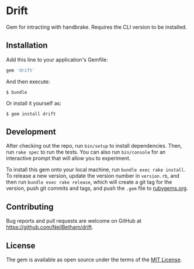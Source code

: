 # Drift

Gem for intracting with handbrake. Requires the CLI version to be installed.

## Installation

Add this line to your application's Gemfile:

```ruby
gem 'drift'
```

And then execute:

    $ bundle

Or install it yourself as:

    $ gem install drift

## Development

After checking out the repo, run `bin/setup` to install dependencies. Then, run `rake spec` to run the tests. You can also run `bin/console` for an interactive prompt that will allow you to experiment.

To install this gem onto your local machine, run `bundle exec rake install`. To release a new version, update the version number in `version.rb`, and then run `bundle exec rake release`, which will create a git tag for the version, push git commits and tags, and push the `.gem` file to [rubygems.org](https://rubygems.org).

## Contributing

Bug reports and pull requests are welcome on GitHub at https://github.com/NeilBetham/drift.


## License

The gem is available as open source under the terms of the [MIT License](http://opensource.org/licenses/MIT).

